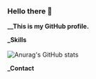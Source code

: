 ### Hello there 👋


**__This is my GitHub profile.**

**_Skills**
<br /><br />
    ![Anurag's GitHub stats](https://github-readme-stats.vercel.app/api?username=aravns&theme=github-dark&show_icons=true)

**_Contact**
